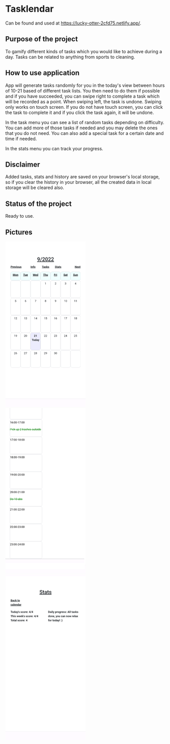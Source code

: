 # Tasklendar
Can be found and used at https://lucky-otter-2cfd75.netlify.app/.

## Purpose of the project
To gamify different kinds of tasks which you would like to achieve during a day. Tasks can be related to anything from sports to cleaning.

## How to use application
App will generate tasks randomly for you in the today's view between hours of 10-21 based of different task lists. You then need to do them if possible and if you have succeeded, you can swipe right to complete a task which will be recorded as a point. When swiping left, the task is undone. Swiping only works on touch screen. If you do not have touch screen, you can click the task to complete it and if you click the task again, it will be undone.

In the task menu you can see a list of random tasks depending on difficulty. You can add more of those tasks if needed and you may delete the ones that you do not need. You can also add a special task for a certain date and time if needed.

In the stats menu you can track your progress.

## Disclaimer
Added tasks, stats and history are saved on your browser's local storage, so if you clear the history in your browser, all the created data in local storage will be cleared also.

## Status of the project
Ready to use.

## Pictures
<img src="pic1.png" width="50%" />
<img src="pic2.png" width="50%" />
<img src="pic3.png" width="50%" />
